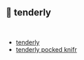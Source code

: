 ## 🧉 tenderly

<br>

* [tenderly](https://dashboard.tenderly.co/)
* [tenderly pocked knifr](https://officercia.medium.com/tenderly-app-a-swiss-pocketknife-for-the-web3-developer-89bb904bee46)

